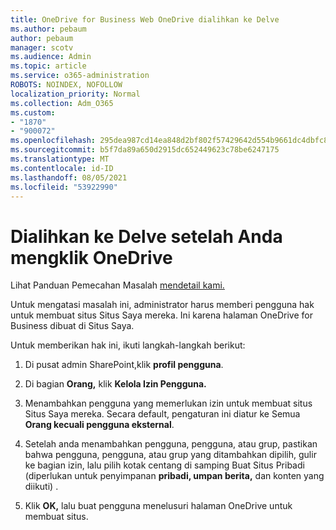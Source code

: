 ```yaml
---
title: OneDrive for Business Web OneDrive dialihkan ke Delve
ms.author: pebaum
author: pebaum
manager: scotv
ms.audience: Admin
ms.topic: article
ms.service: o365-administration
ROBOTS: NOINDEX, NOFOLLOW
localization_priority: Normal
ms.collection: Adm_O365
ms.custom:
- "1870"
- "900072"
ms.openlocfilehash: 295dea987cd14ea848d2bf802f57429642d554b9661dc4dbfc805a447b7d0ede
ms.sourcegitcommit: b5f7da89a650d2915dc652449623c78be6247175
ms.translationtype: MT
ms.contentlocale: id-ID
ms.lasthandoff: 08/05/2021
ms.locfileid: "53922990"
---
```

# <a name="redirected-to-delve-after-you-click-onedrive"></a>Dialihkan ke Delve setelah Anda mengklik OneDrive

Lihat Panduan Pemecahan Masalah [mendetail kami.](https://docs.microsoft.com/sharepoint/support/sites/troubleshooting-guide-for-sites-stopped-at-provisioning)

Untuk mengatasi masalah ini, administrator harus memberi pengguna hak untuk membuat situs Situs Saya mereka. Ini karena halaman OneDrive for Business dibuat di Situs Saya.

Untuk memberikan hak ini, ikuti langkah-langkah berikut:

1. Di pusat admin SharePoint,klik **profil pengguna**.

2. Di bagian **Orang,** klik **Kelola Izin Pengguna.**

3. Menambahkan pengguna yang memerlukan izin untuk membuat situs Situs Saya mereka. Secara default, pengaturan ini diatur ke Semua **Orang kecuali pengguna eksternal**.

4. Setelah anda menambahkan pengguna, pengguna, atau grup, pastikan bahwa pengguna, pengguna, atau  grup yang ditambahkan dipilih, gulir ke bagian izin, lalu pilih kotak centang di samping Buat Situs Pribadi (diperlukan untuk penyimpanan **pribadi, umpan berita,** dan konten yang diikuti) .

5. Klik **OK,** lalu buat pengguna menelusuri halaman OneDrive untuk membuat situs.
